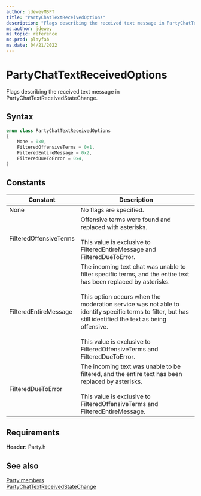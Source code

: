 ```yaml
---
author: jdeweyMSFT
title: "PartyChatTextReceivedOptions"
description: "Flags describing the received text message in PartyChatTextReceivedStateChange."
ms.author: jdewey
ms.topic: reference
ms.prod: playfab
ms.date: 04/21/2022
---
```


# PartyChatTextReceivedOptions  

Flags describing the received text message in PartyChatTextReceivedStateChange.    

## Syntax  
  
```cpp
enum class PartyChatTextReceivedOptions    
{  
    None = 0x0,  
    FilteredOffensiveTerms = 0x1,  
    FilteredEntireMessage = 0x2,  
    FilteredDueToError = 0x4,  
}  
```  
  
## Constants  
  
| Constant | Description |
| --- | --- |
| None | No flags are specified. |  
| FilteredOffensiveTerms | Offensive terms were found and replaced with asterisks.<br/><br/> This value is exclusive to FilteredEntireMessage and FilteredDueToError. |  
| FilteredEntireMessage | The incoming text chat was unable to filter specific terms, and the entire text has been replaced by asterisks.<br/><br/> This option occurs when the moderation service was not able to identify specific terms to filter, but has still identified the text as being offensive. <br /><br /> This value is exclusive to FilteredOffensiveTerms and FilteredDueToError. |  
| FilteredDueToError | The incoming text was unable to be filtered, and the entire text has been replaced by asterisks.<br/><br/> This value is exclusive to FilteredOffensiveTerms and FilteredEntireMessage. |  
  
  
## Requirements  
  
**Header:** Party.h
  
## See also  
[Party members](../party_members.md)  
[PartyChatTextReceivedStateChange](../structs/partychattextreceivedstatechange.md)
  
  
